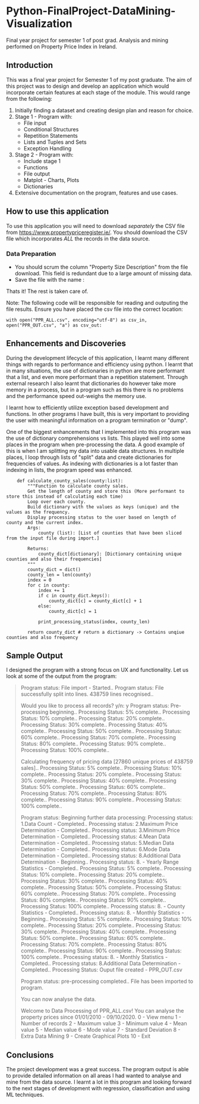 # Python-FinalProject-DataMining-Visualization
 Final year project for semester 1 of post grad. Analysis and mining performed on Property Price Index in Ireland.

## Introduction
This was a final year project for Semester 1 of my post graduate. The aim of this project was to design and develop an application which would incorporate certain features at each stage of the module. This would range from the following:

1. Initially finding a dataset and creating design plan and reason for choice.
2. Stage 1 - Program with:
    * File input
    * Conditional Structures
    * Repetition Statements
    * Lists and Tuples and Sets
    * Exception Handling
3. Stage 2 - Program with:
    * Include stage 1
    * Functions
    * File output
    * Matplot - Charts, Plots
    * Dictionaries
4. Extensive documentation on the program, features and use cases.

## How to use this application
To use this application you will need to download _separately_ the CSV file from https://www.propertypriceregister.ie/.
You should download the CSV file which incorporates _ALL_ the records in the data source. 

### Data Preparation
* You should scrum the column "Property Size Description" from the file download. This field is redundant due to a large amount of missing data.
* Save the file with the name :

Thats it! The rest is taken care of.

Note: The following code will be responsible for reading and outputing the file results. Ensure you have placed the csv file into the correct location:

`
    with open("PPR_ALL.csv", encoding="utf-8") as csv_in, open("PPR_OUT.csv", "a") as csv_out:
`

## Enhancements and Discoveries
During the development lifecycle of this application, I learnt many different things with regards to performance and efficiency using python. I learnt that in many situations, the use of dictionaries in python are more performant that a list, and even more performant than a repetition statement. Through external research I also learnt that dictionaries do however take more memory in a process, but in a program such as this there is no problems and the performance speed out-weighs the memory use.

I learnt how to efficiently utilize exception based development and functions. In other programs I have built, this is very important to providing the user with meaningful information on a program termination or "dump". 

One of the biggest enhancements that I implemented into this program was the use of dictionary comprehensions vs lists. This played well into some places in the program when pre-processing the data. A good example of this is when I am splitting my data into usable data structures. In multiple places, I loop through lists of "split" data and create dictionaries for frequencies of values. As indexing with dictionaries is a lot faster than indexing in lists, the program speed was enhanced. 

```
    def calculate_county_sales(county:list):
        """Function to calculate county sales.
        Get the length of county and store this (More performant to store this instead of calculating each time)
        Loop over each county.
        Build dictionary with the values as keys (unique) and the values as the frequency.
        Display processing status to the user based on length of county and the current index.
        Args:
            county (list): [List of counties that have been sliced from the input file during import.]

        Returns:
            county_dict[dictionary]: [Dictionary containing unique counties and also their frequencies]
        """
        county_dict = dict()
        county_len = len(county)
        index = 0
        for c in county:
            index += 1
            if c in county_dict.keys():
                county_dict[c] = county_dict[c] + 1
            else:
                county_dict[c] = 1
            
            print_processing_status(index, county_len)
                
        return county_dict # return a dictionary -> Contains unqiue counties and also frequency
```

## Sample Output
I designed the program with a strong focus on UX and functionality.  Let us look at some of the output from the program:

> 
>Program status: File import - Started..
>Program status: File successfully split into lines. 438759 lines recognised..
>
>Would you like to process all records? y/n: y
>Program status: Pre-processing beginning.. 
>Processing Status: 5% complete..
>Processing Status: 10% complete..
>Processing Status: 20% complete..
>Processing Status: 30% complete..
>Processing Status: 40% complete..
>Processing Status: 50% complete..
>Processing Status: 60% complete..
>Processing Status: 70% complete..
>Processing Status: 80% complete..
>Processing Status: 90% complete..
>Processing Status: 100% complete..
>
>Calculating frequency of pricing data [27860 unique prices of 438759 sales]..
>Processing Status: 5% complete..
>Processing Status: 10% complete..
>Processing Status: 20% complete..
>Processing Status: 30% complete..
>Processing Status: 40% complete..
>Processing Status: 50% complete..
>Processing Status: 60% complete..
>Processing Status: 70% complete..
>Processing Status: 80% complete..
>Processing Status: 90% complete..
>Processing Status: 100% complete..
>
>Program status: Beginning further data processing:
>Processing status: 1.Data Count - Completed..
>Processing status: 2.Maximum Price Determination - Completed.. 
>Processing status: 3.Minimum Price Determination - Completed.. 
>Processing status: 4.Mean Data Determination - Completed.. 
>Processing status: 5.Median Data Determination - Completed.. 
>Processing status: 6.Mode Data Determination - Completed.. 
>Processing status: 8.Additional Data Determination - Beginning.. 
>Processing status: 8. - Yearly Range Statistics - Completed..
>Processing Status: 5% complete..
>Processing Status: 10% complete..
>Processing Status: 20% complete..
>Processing Status: 30% complete..
>Processing Status: 40% complete..
>Processing Status: 50% complete..
>Processing Status: 60% complete..
>Processing Status: 70% complete..
>Processing Status: 80% complete..
>Processing Status: 90% complete..
>Processing Status: 100% complete..
>Processing status: 8. - County Statistics - Completed..
>Processing status: 8. - Monthly Statistics - Beginning..
>Processing Status: 5% complete..
>Processing Status: 10% complete..
>Processing Status: 20% complete..
>Processing Status: 30% complete..
>Processing Status: 40% complete..
>Processing Status: 50% complete..
>Processing Status: 60% complete..
>Processing Status: 70% complete..
>Processing Status: 80% complete..
>Processing Status: 90% complete..
>Processing Status: 100% complete..
>Processing status: 8. - Monthly Statistics - Completed..
>Processing status: 8.Additional Data Determination - Completed.. 
>Processing Status: Ouput file created - PPR_OUT.csv
>
>Program status: pre-processing completed..
>File has been imported to program.
>
>You can now analyse the data.
>
>Welcome to Data Processing of PPR_ALL.csv!
>You can analyse the property prices since 01/01/2010 - 09/10/2020.
>    0 - View menu
>    1 - Number of records
>    2 - Maximum value
>    3 - Minimum value
>    4 - Mean value
>    5 - Median value
>    6 - Mode value 
>    7 - Standard Deviation
>    8 - Extra Data Mining
>    9 - Create Graphical Plots
>    10 - Exit
>


## Conclusions
The project development was a great success. The program output is able to provide detailed information on all areas I had wanted to analyse and mine from the data source. I learnt a lot in this program and looking forward to the next stages of development with regression, classification  and using ML techniques.

